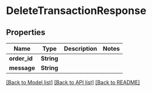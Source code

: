 # DeleteTransactionResponse

## Properties

Name | Type | Description | Notes
------------ | ------------- | ------------- | -------------
**order_id** | **String** |  | 
**message** | **String** |  | 

[[Back to Model list]](../README.md#documentation-for-models) [[Back to API list]](../README.md#documentation-for-api-endpoints) [[Back to README]](../README.md)


